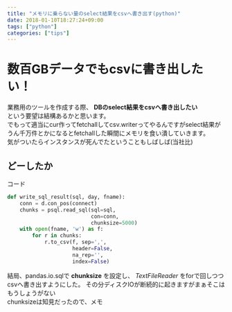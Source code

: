 ```yaml
---
title: "メモリに乗らない量のselect結果をcsvへ書き出す(python)"
date: 2018-01-10T18:27:24+09:00
tags: ["python"]
categories: ["tips"]
---
```


# 数百GBデータでもcsvに書き出したい！
業務用のツールを作成する際、 **DBのselect結果をcsvへ書き出したい**  
という要望は結構あるかと思います。  
でもって適当にcur作ってfetchallしてcsv.writerってやるんですがselect結果がうん千万件とかになるとfetchallした瞬間にメモリを食い潰していきます。  
気がついたらインスタンスが死んでたということもしばしば(当社比)  

## どーしたか
コード

``` python
def write_sql_result(sql, day, fname):
    conn = d.con_pos(connect)
    chunks = psql.read_sql(sql=sql,
                           con=conn,
                           chunksize=5000)
    with open(fname, 'w') as f:
        for r in chunks:
            r.to_csv(f, sep=',',
                     header=False,
                     na_rep='',
                     index=False)
```

結局、pandas.io.sqlで **chunksize** を設定し、 *TextFileReader* をforで回しつつcsvへ書き出すようにした。
その分ディスクIOが断続的に起きますがまぁそこはもうしょうがない  
chunksizeは知見だったので、メモ
